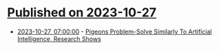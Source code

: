 # [Published on 2023-10-27](index.md)

* [2023-10-27, 07:00:00](https://science.slashdot.org/story/23/10/27/003230/pigeons-problem-solve-similarly-to-artificial-intelligence-research-shows?utm_source=rss1.0mainlinkanon&utm_medium=feed) - [Pigeons Problem-Solve Similarly To Artificial Intelligence, Research Shows](https://science.slashdot.org/story/23/10/27/003230/pigeons-problem-solve-similarly-to-artificial-intelligence-research-shows?utm_source=rss1.0mainlinkanon&utm_medium=feed)
